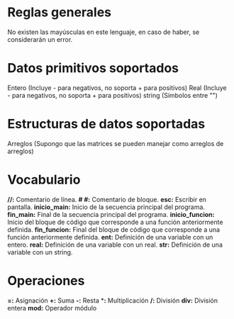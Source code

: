 # Reglas generales
No existen las mayúsculas en este lenguaje, en caso de haber, se considerarán un error.

# Datos primitivos soportados
Entero (Incluye - para negativos, no soporta + para positivos)
Real (Incluye - para negativos, no soporta + para positivos)
string (Símbolos entre "")

# Estructuras de datos soportadas
Arreglos (Supongo que las matrices se pueden manejar como arreglos de arreglos)

# Vocabulario

**//:** Comentario de línea.
**# #:** Comentario de bloque.
**esc:** Escribir en pantalla.
**inicio_main:** Inicio de la secuencia principal del programa.
**fin_main:** Final de la secuencia principal del programa.
**inicio_funcion:** Inicio del bloque de código que corresponde a una función anteriormente definida.
**fin_funcion:** Final del bloque de código que corresponde a una función anteriormente definida.
**ent:** Definición de una variable con un entero.
**real:** Definición de una variable con un real.
**str:** Definición de una variable con un string.

# Operaciones
**=:** Asignación
**+:** Suma
**-:** Resta
***:** Multiplicación
**/:** División
**div:** División entera
**mod:** Operador módulo